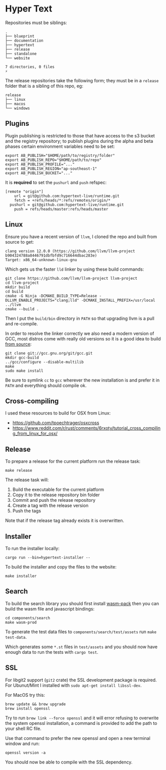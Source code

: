 # Hyper Text

Repositories must be siblings:

```
.
├── blueprint
├── documentation
├── hypertext
├── release
├── standalone
└── website

7 directories, 0 files
⚡
```

The release repositories take the following form; they must be in a `release` folder that is a sibling of this repo, eg:

```
release
├── linux
├── macos
└── windows
```

## Plugins

Plugin publishing is restricted to those that have access to the s3 bucket and the registry repository; to publish plugins during the alpha and beta phases certain environment variables need to be set:

```
export AB_PUBLISH="$HOME/path/to/registry/folder"
export AB_PUBLISH_REPO="$HOME/path/to/repo"
export AB_PUBLISH_PROFILE="..."
export AB_PUBLISH_REGION="ap-southeast-1"
export AB_PUBLISH_BUCKET="..."
```

It is **required** to set the `pushurl` and `push` refspec:

```
[remote "origin"]
	url = git@github.com:hypertext-live/runtime.git
	fetch = +refs/heads/*:refs/remotes/origin/*
  pushurl = git@github.com:hypertext-live/runtime.git
	push = refs/heads/master:refs/heads/master
```

## Linux

Ensure you have a recent version of `llvm`, I cloned the repo and built from source to get:

```
clang version 12.0.0 (https://github.com/llvm/llvm-project b904324788a8446791dbfbfd9c716644dbac283e)
Target: x86_64-unknown-linux-gnu
```

Which gets us the faster `lld` linker by using these build commands:

```
git clone https://github.com/llvm/llvm-project llvm-project
cd llvm-project
mkdir build
cd build
cmake -G Ninja -DCMAKE_BUILD_TYPE=Release -DLLVM_ENABLE_PROJECTS="clang;lld" -DCMAKE_INSTALL_PREFIX=/usr/local ../llvm
cmake --build .
```

Then I put the `build/bin` directory in `PATH` so that upgrading llvm is a pull and re-compile.

In order to resolve the linker correctly we also need a modern version of GCC, most distros come with really old versions so it is a good idea to build [from source](https://gcc.gnu.org/install/configure.html):

```
git clone git://gcc.gnu.org/git/gcc.git
mkdir gcc-build
../gcc/configure --disable-multilib
make 
sudo make install
```

Be sure to symlink `cc` to `gcc` wherever the new installation is and prefer it in `PATH` and everything should compile ok.

## Cross-compiling

I used these resources to build for OSX from Linux:

* https://github.com/tpoechtrager/osxcross
* https://www.reddit.com/r/rust/comments/6rxoty/tutorial_cross_compiling_from_linux_for_osx/

## Release

To prepare a release for the current platform run the release task:

```
make release
```

The release task will:

1) Build the executable for the current platform
2) Copy it to the release repository bin folder
3) Commit and push the release repository
4) Create a tag with the release version
5) Push the tags

Note that if the release tag already exists it is overwritten.

## Installer

To run the installer locally:

```
cargo run --bin=hypertext-installer --
```

To build the installer and copy the files to the website:

```
make installer
```

## Search

To build the search library you should first install [wasm-pack](https://rustwasm.github.io/wasm-pack/installer/) then you can build the wasm file and javascript bindings:

```
cd components/search
make wasm-prod
```

To generate the test data files to `components/search/test/assets` run `make test-data`.

Which generates some `*.st` files in `test/assets` and you should now have enough data to run the tests with `cargo test`.

## SSL

For libgit2 support (`git2` crate) the SSL development package is required. For Ubunut/Mint I installed with `sudo apt-get install libssl-dev`.

For MacOS try this:

```
brew update && brew upgrade
brew install openssl
```

Try to run `brew link --force openssl` and it will error refusing to overwrite the system openssl installation, a command is provided to add the path to your shell RC file.

Use that command to prefer the new openssl and open a new terminal window and run:

```
openssl version -a
```

You should now be able to compile with the SSL dependency.

[pulldown-cmark]: https://github.com/raphlinus/pulldown-cmark
[handlebars]: https://github.com/sunng87/handlebars-rust
[mdbook]: https://github.com/rust-lang/mdBook
